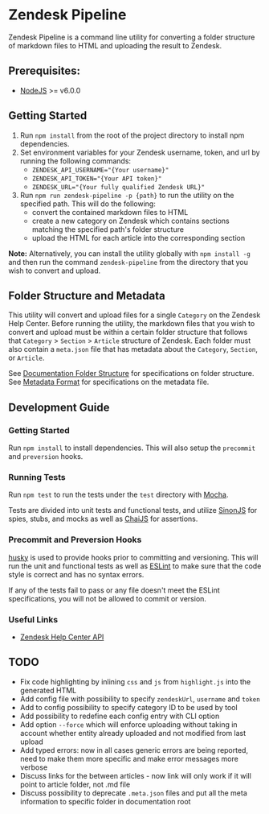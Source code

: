 # Zendesk Pipeline

Zendesk Pipeline is a command line utility for converting a folder structure of markdown files to HTML and uploading the result to Zendesk.

## Prerequisites:

- [NodeJS](https://nodejs.org) >= v6.0.0

## Getting Started

1. Run `npm install` from the root of the project directory to install npm dependencies.
2. Set environment variables for your Zendesk username, token, and url by running the following commands:
    - `ZENDESK_API_USERNAME="{Your username}"`
    - `ZENDESK_API_TOKEN="{Your API token}"`
    - `ZENDESK_URL="{Your fully qualified Zendesk URL}"`
3. Run `npm run zendesk-pipeline -p {path}` to run the utility on the specified path. This will do the following:
    - convert the contained markdown files to HTML
    - create a new category on Zendesk which contains sections matching the specified path's folder structure
    - upload the HTML for each article into the corresponding section

**Note:** Alternatively, you can install the utility globally with `npm install -g` and then run the command `zendesk-pipeline` from the directory that you wish to convert and upload.

## Folder Structure and Metadata

This utility will convert and upload files for a single `Category` on the Zendesk Help Center. Before running the utility, the markdown files that you wish to convert and upload must be within a certain folder structure that follows that `Category` > `Section` > `Article` structure of Zendesk. Each folder must also contain a `meta.json` file that has metadata about the `Category`, `Section`, or `Article`.

See [Documentation Folder Structure](docs/folder-structure.md) for specifications on folder structure.
See [Metadata Format](docs/metadata.md) for specifications on the metadata file.

## Development Guide

### Getting Started

Run `npm install` to install dependencies. This will also setup the `precommit` and `preversion` hooks.

### Running Tests

Run `npm test` to run the tests under the `test` directory with [Mocha](https://github.com/mochajs/mocha).

Tests are divided into unit tests and functional tests, and utilize [SinonJS](http://sinonjs.org/) for spies, stubs, and mocks as well as [ChaiJS](http://chaijs.com/) for assertions.

### Precommit and Preversion Hooks

[husky](https://github.com/typicode/husky) is used to provide hooks prior to committing and versioning. This will run the unit and functional tests as well as [ESLint](http://eslint.org/) to make sure that the code style is correct and has no syntax errors.

If any of the tests fail to pass or any file doesn't meet the ESLint specifications, you will not be allowed to commit or version.

### Useful Links

- [Zendesk Help Center API](https://developer.zendesk.com/rest_api/docs/help_center/introduction)

## TODO

- Fix code highlighting by inlining `css` and `js` from `highlight.js` into the generated HTML
- Add config file with possibility to specify `zendeskUrl`, `username` and `token`
- Add to config possibility to specify category ID to be used by tool
- Add possibility to redefine each config entry with CLI option
- Add option `--force` which will enforce uploading without taking in account whether entity already uploaded and not modified from last upload
- Add typed errors: now in all cases generic errors are being reported, need to make them more specific and make error messages more verbose
- Discuss links for the between articles - now link will only work if it will point to article folder, not .md file
- Discuss possibility to deprecate `.meta.json` files and put all the meta information to specific folder in documentation root
